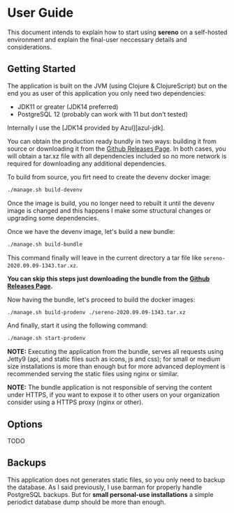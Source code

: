 [zulu-jdk]: https://www.azul.com/downloads/zulu-community/?version=java-14&package=jdk
[releases]: https://github.com/sereno-xyz/sereno/releases


# User Guide #

This document intends to explain how to start using **sereno** on a
self-hosted environment and explain the final-user neccessary details
and considerations.


## Getting Started ##

The application is built on the JVM (using Clojure & ClojureScript)
but on the end you as user of this application you only need two
dependencies:

- JDK11 or greater (JDK14 preferred)
- PostgreSQL 12 (probably can work with 11 but don't tested)

Internally I use the [JDK14 provided by Azul][azul-jdk].


You can obtain the production ready bundly in two ways: building it
from source or downloading it from the [Github Releases
Page][releases]. In both cases, you will obtain a tar.xz file with all
dependencies included so no more network is required for downloading
any additional dependencies.

To build from source, you firt need to create the devenv docker image:

```bash
./manage.sh build-devenv
```

Once the image is build, you no longer need to rebuilt it until the
devenv image is changed and this happens I make some structural
changes or upgrading some dependencies.

Once we have the devenv image, let's build a new bundle:

```bash
./manage.sh build-bundle
```

This command finally will leave in the current directory a tar file
like `sereno-2020.09.09-1343.tar.xz`.

**You can skip this steps just downloading the bundle from the [Github
Releases Page][releases].**

Now having the bundle, let's proceed to build the docker images:

```bash
./manage.sh build-prodenv ./sereno-2020.09.09-1343.tar.xz
```

And finally, start it using the following command:

```bash
./manage.sh start-prodenv
```

**NOTE:** Executing the application from the bundle, serves all
requests using Jetty9 (api, and static files such as icons, js and
css); for small or medium size installations is more than enough but
for more advanced deployment is recommended serving the static files
using nginx or similar.

**NOTE:** The bundle application is not responsible of serving the
content under HTTPS, if you want to expose it to other users on your
organization consider using a HTTPS proxy (nginx or other).


## Options ##

TODO

## Backups ##

This application does not generates static files, so you only need to
backup the database. As I said previously, I use barman for properly
handle PostgreSQL backups. But for **small personal-use installations**
a simple periodict database dump should be more than enough.
